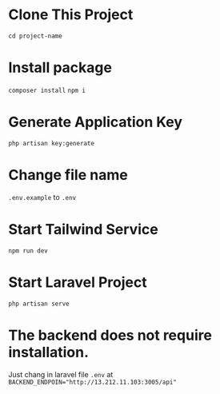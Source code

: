 # Clone This Project
` cd project-name `

# Install package
` composer install ` ` npm i `

# Generate Application Key
` php artisan key:generate `

# Change file name 
`.env.example` to `.env`

# Start Tailwind Service
` npm run dev `

# Start Laravel Project
` php artisan serve `

# The backend does not require installation.
Just chang in laravel file `.env`
at ` BACKEND_ENDPOIN="http://13.212.11.103:3005/api" `
